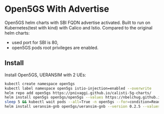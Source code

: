 # Open5GS With Advertise

Open5GS helm charts with SBI FQDN advertise activated.
Built to run on Kubernetes(test with kind) with Calico and Istio.
Compared to the original helm charts:
* used port for SBI is 80,
* open5GS pods root privileges are enabled.

## Install

Install Open5GS, UERANSIM with 2 UEs:

```bash
kubectl create namespace open5gs
kubectl label namespace open5gs istio-injection=enabled --overwrite
helm repo add open5gs https://pnivaggi.github.io/calisti-5g-charts/
helm install open5gs open5gs/open5gs --values https://nbelchug.github.io/open5gs-with-advertise/open5gs-values.yaml --namespace open5gs
sleep 5 && kubectl wait pods --all=True -n open5gs --for=condition=Ready --timeout=240s
helm install ueransim-gnb open5gs/ueransim-gnb --version 0.2.5 --values https://nbelchug.github.io/open5gs-with-advertise/gnb-ues-values.yaml --namespace open5gs
```